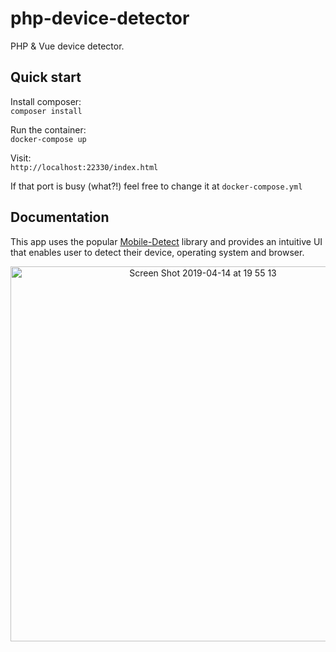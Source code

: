 # php-device-detector
PHP &amp; Vue device detector.

## Quick start

Install composer:   
`composer install`

Run the container:   
`docker-compose up`

Visit:    
`http://localhost:22330/index.html`

If that port is busy (what?!) feel free to change it at `docker-compose.yml`

## Documentation
This app uses the popular [Mobile-Detect](https://github.com/serbanghita/Mobile-Detect/) library and provides an intuitive UI that enables user to detect their device, operating system and browser.   

<p align="center">
<img width="600" alt="Screen Shot 2019-04-14 at 19 55 13" src="https://user-images.githubusercontent.com/5879241/56154449-d42f4680-5fb8-11e9-9996-b9a503bd069d.png">
</p>
